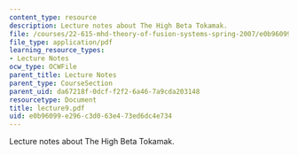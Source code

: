 ```yaml
---
content_type: resource
description: Lecture notes about The High Beta Tokamak.
file: /courses/22-615-mhd-theory-of-fusion-systems-spring-2007/e0b96099e296c3d063e473ed6dc4e734_lecture9.pdf
file_type: application/pdf
learning_resource_types:
- Lecture Notes
ocw_type: OCWFile
parent_title: Lecture Notes
parent_type: CourseSection
parent_uid: da67218f-0dcf-f2f2-6a46-7a9cda203148
resourcetype: Document
title: lecture9.pdf
uid: e0b96099-e296-c3d0-63e4-73ed6dc4e734
---
```

Lecture notes about The High Beta Tokamak.

